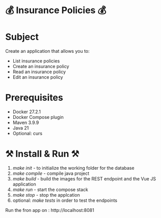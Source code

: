 # 💰 Insurance Policies 💰

# Subject 

Create an application that allows you to:

* List insurance policies
* Create an insurance policy
* Read an insurance policy
* Edit an insurance policy

# Prerequisites 

* Docker 27.2.1
* Docker Compose plugin
* Maven 3.9.9 
* Java 21
* Optional: curs

# ⚒️ Install & Run ⚒️

1. *make init* - to initialize the working folder for the database
2. *make compile* - compile java project
3. *make build* - build the images for the REST endpoint and the Vue JS application
4. *make run* - start the compose stack
5. *make stop* - stop the applcation
6. optional: *make tests* in order to test the endpoints
   
Run the fron app on : http://localhost:8081
